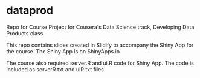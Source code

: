 # dataprod
Repo for Course Project for Cousera's Data Science track, Developing Data Products class

This repo contains slides created in Slidify to accompany the Shiny App for the course.  The Shiny App is on ShinyApps.io

The course also required server.R and ui.R code for Shiny App.  The code is included as serverR.txt and uiR.txt files.
